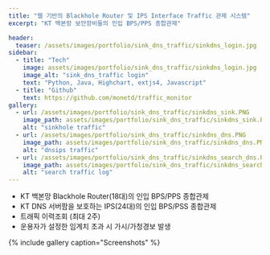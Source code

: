 ```yaml
---
title: "웹 기반의 Blackhole Router 및 IPS Interface Traffic 관제 시스템"
excerpt: "KT 백본망 보안장비들의 인입 BPS/PPS 종합관제"

header:
  teaser: /assets/images/portfolio/sink_dns_traffic/sinkdns_login.jpg
sidebar:
  - title: "Tech"
    image: assets/images/portfolio/sink_dns_traffic/sinkdns_login.jpg
    image_alt: "sink_dns_traffic login"
    text: "Python, Java, Highchart, extjs4, Javascript"
  - title: "Github"
    text: https://github.com/monetd/traffic_monitor
gallery:
  - url: /assets/images/portfolio/sink_dns_traffic/sinkdns_sink.PNG
    image_path: assets/images/portfolio/sink_dns_traffic/sinkdns_sink.PNG
    alt: "sinkhole traffic"
  - url: /assets/images/portfolio/sink_dns_traffic/sinkdns_dns.PNG
    image_path: assets/images/portfolio/sink_dns_traffic/sinkdns_dns.PNG
    alt: "dnsips traffic"
  - url: /assets/images/portfolio/sink_dns_traffic/sinkdns_search_dns.PNG
    image_path: assets/images/portfolio/sink_dns_traffic/sinkdns_search_dns.PNG
    alt: "search traffic log"
---
```


- KT 백본망 Blackhole Router(18대)의 인입 BPS/PPS 종합관제
- KT DNS 서버팜을 보호하는 IPS(24대)의 인입 BPS/PSS 종합관제
- 트래픽 이력조회 (최대 2주)
- 운용자가 설정한 임계치 초과 시 가시/가청경보 발생

{% include gallery caption="Screenshots" %}
